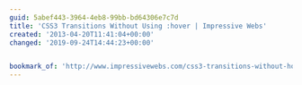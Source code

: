 ```yaml
---
guid: 5abef443-3964-4eb8-99bb-bd64306e7c7d
title: 'CSS3 Transitions Without Using :hover | Impressive Webs'
created: '2013-04-20T11:41:04+00:00'
changed: '2019-09-24T14:44:23+00:00'


bookmark_of: 'http://www.impressivewebs.com/css3-transitions-without-hover/'
---
```




